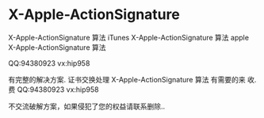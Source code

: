 # X-Apple-ActionSignature
X-Apple-ActionSignature 算法 iTunes X-Apple-ActionSignature 算法 apple X-Apple-ActionSignature 算法



QQ:94380923
vx:hip958

有完整的解决方案. 证书交换处理 X-Apple-ActionSignature 算法 有需要的来 收.费
QQ:94380923
vx:hip958



不交流破解方案，如果侵犯了您的权益请联系删除..

